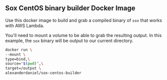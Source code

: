 ## Sox CentOS binary builder Docker Image
Use this docker image to build and grab a compiled binary of `sox` that works with AWS Lambda.

You'll need to mount a volume to be able to grab the resulting output. In this example, the `sox` binary will be output to our current directory. 
```bash
docker run \
--mount \
type=bind,\
source="$(pwd)",\
target=/output \
alexanderdaniel/sox-centos-builder
```
